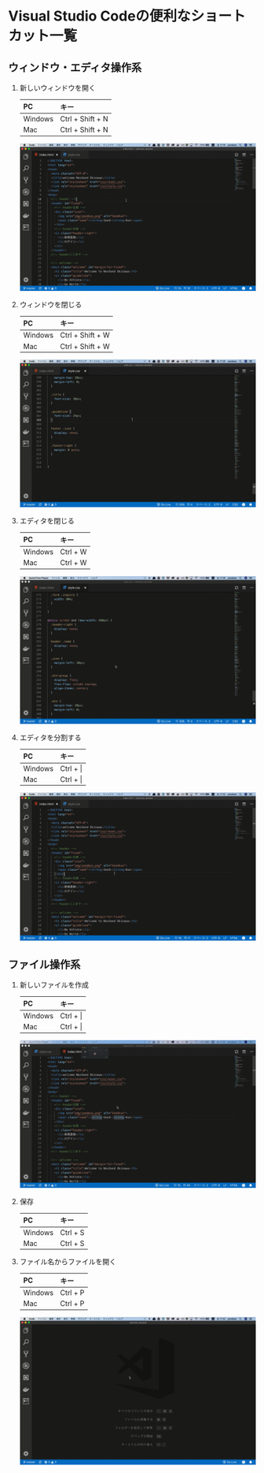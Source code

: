# Visual Studio Codeの便利なショートカット一覧

## ウィンドウ・エディタ操作系

1. 新しいウィンドウを開く

    |PC|キー|
    |---|---|
    |Windows|Ctrl + Shift + N|
    |Mac|Ctrl + Shift + N|

    ![ショートカット](./img/newWindow.gif)

2. ウィンドウを閉じる

    |PC|キー|
    |---|---|
    |Windows|Ctrl + Shift + W|
    |Mac|Ctrl + Shift + W|

    ![ショートカット](./img/closeWindow.gif)

3. エディタを閉じる

    |PC|キー|
    |---|---|
    |Windows|Ctrl + W|
    |Mac|Ctrl + W|

    ![ショートカット](./img/closeEditor.gif)

4. エディタを分割する

    |PC|キー|
    |---|---|
    |Windows|Ctrl + \|
    |Mac|Ctrl + \|

    ![ショートカット](./img/divideEditor.gif)

## ファイル操作系

1. 新しいファイルを作成

    |PC|キー|
    |---|---|
    |Windows|Ctrl + \|
    |Mac|Ctrl + \|

    ![ショートカット](./img/newFile.gif)

2. 保存

    |PC|キー|
    |---|---|
    |Windows|Ctrl + S|
    |Mac|Ctrl + S|

3. ファイル名からファイルを開く

    |PC|キー|
    |---|---|
    |Windows|Ctrl + P|
    |Mac|Ctrl + P|

    ![ショートカット](./img/quickOpen.gif)
